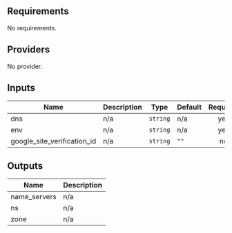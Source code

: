 ## Requirements

No requirements.

## Providers

No provider.

## Inputs

| Name | Description | Type | Default | Required |
|------|-------------|------|---------|:--------:|
| dns | n/a | `string` | n/a | yes |
| env | n/a | `string` | n/a | yes |
| google\_site\_verification\_id | n/a | `string` | `""` | no |

## Outputs

| Name | Description |
|------|-------------|
| name\_servers | n/a |
| ns | n/a |
| zone | n/a |

